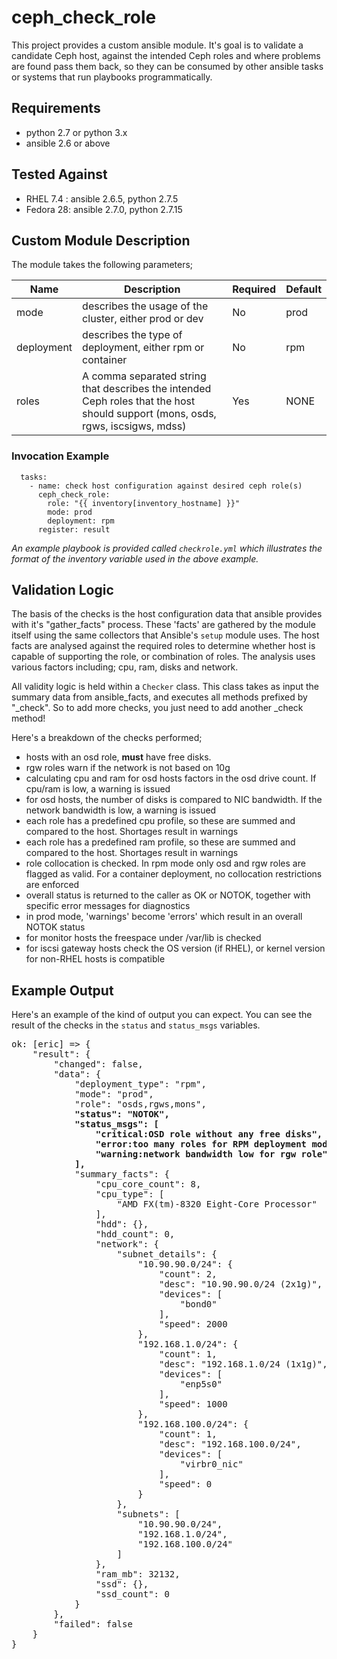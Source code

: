 # ceph_check_role  
This project provides a custom ansible module. It's goal is to validate a candidate Ceph host, against the intended Ceph roles and where problems are found pass them back, so they can be consumed by other ansible tasks or systems that run playbooks programmatically.  

## Requirements
- python 2.7 or python 3.x
- ansible 2.6 or above

## Tested Against
- RHEL 7.4 : ansible 2.6.5, python 2.7.5
- Fedora 28: ansible 2.7.0, python 2.7.15

## Custom Module Description
The module takes the following parameters;  

| Name | Description | Required | Default |
|------|-------------|----------|---------|
| mode | describes the usage of the cluster, either prod or dev | No | prod |
| deployment | describes the type of deployment, either rpm or container | No | rpm |
| roles | A comma separated string that describes the intended Ceph roles that the host should support (mons, osds, rgws, iscsigws, mdss) | Yes | NONE |

### Invocation Example
```
  tasks:
    - name: check host configuration against desired ceph role(s)
      ceph_check_role:
        role: "{{ inventory[inventory_hostname] }}"
        mode: prod
        deployment: rpm
      register: result
```  
*An example playbook is provided called ```checkrole.yml``` which illustrates the format of the inventory variable used in the above example.* 

## Validation Logic
The basis of the checks is the host configuration data that ansible provides with it's "gather_facts" process. These 'facts' are gathered by the module itself using the same collectors that Ansible's ```setup``` module uses. The host facts are analysed against the required roles to determine whether host is capable of supporting the role, or combination of roles. The analysis uses various factors including; cpu, ram, disks and network.  

All validity logic is held within a ```Checker``` class. This class takes as input the summary data from ansible_facts, and executes all methods prefixed by "_check". So to add more checks, you just need to add another _check method!  

Here's a breakdown of the checks performed;  
- hosts with an osd role, **must** have free disks.
- rgw roles warn if the network is not based on 10g
- calculating cpu and ram for osd hosts factors in the osd drive count. If cpu/ram is low, a warning is issued
- for osd hosts, the number of disks is compared to NIC bandwidth. If the network bandwidth is low, a warning is issued
- each role has a predefined cpu profile, so these are summed and compared to the host. Shortages result in warnings
- each role has a predefined ram profile, so these are summed and compared to the host. Shortages result in warnings
- role collocation is checked. In rpm mode only osd and rgw roles are flagged as valid. For a container deployment, no collocation restrictions are enforced
- overall status is returned to the caller as OK or NOTOK, together with specific error messages for diagnostics
- in prod mode, 'warnings' become 'errors' which result in an overall NOTOK status
- for monitor hosts the freespace under /var/lib is checked  
- for iscsi gateway hosts check the OS version (if RHEL), or kernel version for non-RHEL hosts is compatible

## Example Output
Here's an example of the kind of output you can expect. You can see the result of the checks in the ```status``` and ```status_msgs``` variables.  
<pre>
ok: [eric] => {
    "result": {
        "changed": false, 
        "data": {
            "deployment_type": "rpm", 
            "mode": "prod", 
            "role": "osds,rgws,mons", 
            <b>"status": "NOTOK", </b>
            <b>"status_msgs": [
                "critical:OSD role without any free disks", 
                "error:too many roles for RPM deployment mode", 
                "warning:network bandwidth low for rgw role"
            ], </b>
            "summary_facts": {
                "cpu_core_count": 8, 
                "cpu_type": [
                    "AMD FX(tm)-8320 Eight-Core Processor"
                ], 
                "hdd": {}, 
                "hdd_count": 0, 
                "network": {
                    "subnet_details": {
                        "10.90.90.0/24": {
                            "count": 2, 
                            "desc": "10.90.90.0/24 (2x1g)", 
                            "devices": [
                                "bond0"
                            ], 
                            "speed": 2000
                        }, 
                        "192.168.1.0/24": {
                            "count": 1, 
                            "desc": "192.168.1.0/24 (1x1g)", 
                            "devices": [
                                "enp5s0"
                            ], 
                            "speed": 1000
                        }, 
                        "192.168.100.0/24": {
                            "count": 1, 
                            "desc": "192.168.100.0/24", 
                            "devices": [
                                "virbr0_nic"
                            ], 
                            "speed": 0
                        }
                    }, 
                    "subnets": [
                        "10.90.90.0/24", 
                        "192.168.1.0/24", 
                        "192.168.100.0/24"
                    ]
                }, 
                "ram_mb": 32132, 
                "ssd": {}, 
                "ssd_count": 0
            }
        }, 
        "failed": false
    }
}

</pre>

